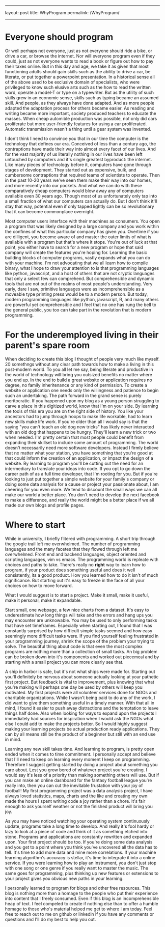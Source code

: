 
---
layout: post
title: WhyProgram
permalink: /WhyProgram/

---


# Everyone should program

Or well perhaps not everyone, just as not everyone should ride a bike, or drive a car, or browse the internet. Nor will everyone program even if they could, just as not everyone wants to read a book or figure out how to pay their taxes online. But in this day and age, we take it as given that most functioning adults should gain skills such as the ability to drive a car, be literate, or put together a powerpoint presentation. In a historical sense all of the above used to be exclusive domain of specialists, who were privileged to know such elusive arts such as the how to read the written word, operate a model-T or type on a typewriter. But as the utility of such skills grew in an economic sense, skills such as typing became an assumed skill. And people, as they always have done adapted. And as more people adapted the adaptation process for others became easier. As reading and writing became more important, society produced teachers to educate the masses. When cheap automible production was possible, not only did cars proliferate but more user-friendly features for using a car proliferated. Automatic transmission wasn't a thing until a gear system was invented. 

I don't think I need to convince you that in our time the computer is the technology that defines our era. Conceived of less than a century ago, the contraptions have made their way into almost every facet of our lives. And for the vast majority of us literally nothing in our lives have been left untouched by computers and it's single greatest byproduct: the internet. Like many pieces of technology before it, computers have gone through stages of development. They started out as expensive, bulk, and cumbersome contraptions that required teams of scientists to operate. Then in the past 10-20 years we've seen them make their way into our homes, and more recently into our pockets. And what we can do with these comparatively cheap computers would blow away any of computers available even 30 years ago. Though most of us unfortunately only tap into a small fraction of what our computers can actually do. But I don't think it'll stay that way, potential even if only tapped lightly can be so revolutionary that it can become commonplace overnight. 

Most computer users interface with their machines as consumers. You open a program that was likely designed by a large company and you work within the confines of what this particular company has given you. Overtime if you are dilligent, you become aware of and master the outer limits of what is available with a program but that's where it stops. You're out of luck at that point, you either have to search for a new program or hope that said company will create the features you're hoping for. Learning the basic building blocks of computer programs, vastly expands what you can do with your machine. I'm not advocating that we all learn how to compile binary, what I hope to draw your attention to is that programming languages like python, javascript, and a host of others that are not cryptic languages that only a select few can comprehend. But comprehensible and dynamic tools that are not out of the realms of most people's understanding. Very early, dare I saw, primitive languages were as incomprehensible as a moveable type printing press would be to a modern person. But today, modern programming languages like python, javascript, R, and many others are powerful yet comprehensible and I feel that no one has rung the bell to the general public, you too can take part in the revolution that is modern programming. 

# For the underemployed living in their parent's spare room
When deciding to create this blog I thought of people very much like myself. 20 somethngs without any clear path towards how to make a living in this post-modern world. To you all let me say, being literate and productive in the world of technology will bring you outsized benefits no matter where you end up. In the end to build a great website or application requires no degree, no family inheritenance or any kind of permission. To create a website or application one needs only the willingness and patience to begin such an undertaking. The path forward in the grand sense is purely meritocratic. If you happened upon my blog as a young person struggling to carve a place in this digitized world, know that I'm on your side. By learning the tools of this era you are on the right side of history. You like your ancestors had to jump through hoops to make life workable, had to learn new skills make life work. If you're older than all I would say is that the saying "you can't teach an old dog new tricks" has likely never interacted with an old dog that happens to be hungry. They'll learn a new trick or two when needed. I'm pretty certain that most people could benefit from expanding their skillset to include some amount of programming. The world doesn't necessarily need more software developers. Instead I firmly believe that no matter what your station, you have something that you're good at that could inform the creation of an application, or impact the design of a website. By learning to program you'll be cutting out the need for an intermediary to translate your ideas into code. If you opt to go down the career path of as a full time developer, that I'm rooting for you. But if you're looking to just put together a simple website for your family's company or doing some data analysis for a cause or project your passionate about, I am cheering for you even more. We tend to discount the small ways we can all make our world a better place. You don't need to develop the next facebook to make a difference, and really the world might be a better place if we all made our own blogs and profile pages. 

# Where to start 

While in university, I briefly flitered with programming. A short trip through the google trail left me overwhelmed. The number of programming languages and the many facetes that they flowed through left me overwhelmed. Front end and backend languages, object oriented and scripting languages, vim vs emacs. The programming world is repleate with choices and paths to take. There's really no **right** way to learn how to program, if your product does something useful and does it well consistently, its a good product. How you learned how to do it isn't of much significance. But starting out it's easy to freeze in the face of all your choices on how to move forward. 

What I would suggest is to start a project. Make it small, make it useful, make it personal, make it expandable. 

Start small, one webpage, a few nice charts from a dataset. It's easy to underestimate how long things will take and the errors and hang ups you may encounter are unknowable. You may be used to only performing tasks that have set timeframes. Especially when starting out, I found that I was constantly surprised by how difficult simple tasks seemed and how easy seemingly more difficult tasks were. If you find yourself feeling frustrated in your programming journey, shrink the scope of the problem your trying to solve. The beautiful thing about code is that even the most complex programs are nothing more than a collection of small tasks. An big problem can be broken down into it's components and worked out piecemeal and by starting with a small project you can more clearly see that. 

A ship in harbor is safe, but it's not what ships were made for. Starting out you'll definitely be nervous about someone actually looking at your pathetic first project. But feedback is vital to improvement, plus knowing that what you're making will perhaps one day be used by others will keep you motivated. My first projects were all volunteer services done for NGOs and charitable organizations. While I wasn't being paid to do any of the work, I did want to give them something useful in a timely manner. With that all in mind, I found it easier to push away distractions and the temptation to leave things half done. Also when looking for ways to expand upon the projects I immediately had sources for inspiration when I would ask the NGOs what else I could add to make the projects better. So I would highly suggest making your learning projects be actual production ready applications. They can by all means still be the product of a beginner but still with an end use in mind. 

Learning any new skill takes time. And learning to program, is pretty open ended when it comes to time commitment. I personally accept and believe that I'll need to keep on learning every moment I keep on programming. Therefore I suggest getting started by doing a project about something you care about. Lest you grow bored of whatever project you're creating. I would say it's less of a priority than making something others will use. But if you can make an online dashboard for the fantasy football league you're really into, then you can cut the inevitable frustation with your joy of football! My first programming project was a data analysis project, I have always loved statistics, maps, charts and the like and creating my own made the hours I spent writing code a joy rather than a chore. It's fair enough to ask yourself weather or not the finished product will bring you joy. 

As you may have noticed watching your operating system continuously update, programs take a long time to develop. And really it's fool hardy or lazy to look at a piece of code and think of it as something etched into stone. Programs and applications are constantly rewritten and expanded upon. Your first project should be too. If you're doing some data analysis and you get to a point where you think you've uncovered all the data has to tell. It's time to add more data and mine more correlations. If your machine learning algorithm's accuracy is stellar, it's time to integrate it into a online service. If you were learning how to play an instrument, you don't just stop with one song or one genre if you really want to master the music. The same goes for programming, plus thinking up new features or extensions to your project gives you obvious new paths in your learning. 


I personally learned to program for blogs and other free resources. This blog is nothing more than a homage to the people who put their experience into content that I freely consumed. Even if this blog is an incomprehensible heap of text. I feel compeled to create if nothing else than to offer a humble homage to those who's material helped me get to where I am today. Feel free to reach out to me on github or linkedin if you have any comments or questions and I'll do my best to help you out.  

